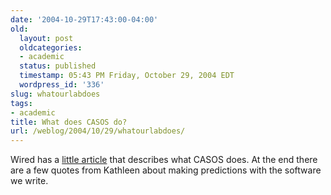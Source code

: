 ```yaml
---
date: '2004-10-29T17:43:00-04:00'
old:
  layout: post
  oldcategories:
  - academic
  status: published
  timestamp: 05:43 PM Friday, October 29, 2004 EDT
  wordpress_id: '336'
slug: whatourlabdoes
tags:
- academic
title: What does CASOS do?
url: /weblog/2004/10/29/whatourlabdoes/
---
```


Wired has a [little article](http://www.wired.com/news/technology/0,1282,65299,00.html?tw=wn_tophead_3) that
describes what CASOS does.  At the end there are a few quotes from Kathleen about making predictions with the software
we write.
